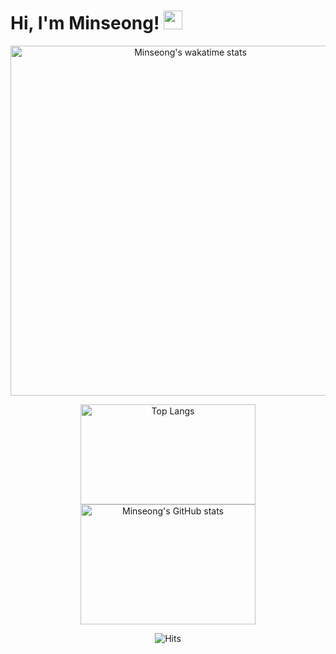 
# Hi, I'm Minseong! <img src="https://raw.githubusercontent.com/MartinHeinz/MartinHeinz/master/wave.gif" width="30px">

<p align=center>
<img src="https://github-readme-stats.vercel.app/api/wakatime?username=mincastle98&theme=vue" alt="Minseong's wakatime stats" width="560">
</p> 

<p align=center>
  
<img src = "https://github-readme-stats.vercel.app/api/top-langs/?username=mincastle98&layout=compact&theme=vue&card_width=250&langs_count=5" alt="Top Langs" width="280" height="160">
<img src="https://github-readme-stats.vercel.app/api?username=mincastle98&show_icons=true&&hide=stars,issues&theme=vue&hide_rank=true" alt="Minseong's GitHub stats" width="280" height="192">

</p>


<div align=center>
  
![Hits](https://hits.seeyoufarm.com/api/count/incr/badge.svg?url=https%3A%2F%2Fgithub.com%2Fmincastle98&count_bg=%2304C0D7&title_bg=%23606060&icon=macys.svg&icon_color=%23E7E7E7&title=Hits&edge_flat=false)

</div>


<!--
**mincastle98/mincastle98** is a ✨ _special_ ✨ repository because its `README.md` (this file) appears on your GitHub profile.


Here are some ideas to get you started:

- 🔭 I’m currently working on ...
- 🌱 I’m currently learning ...
- 👯 I’m looking to collaborate on ...
- 🤔 I’m looking for help with ...
- 💬 Ask me about ...
- 📫 How to reach me: ...
- 😄 Pronouns: ...
- ⚡ Fun fact: ...
-->
